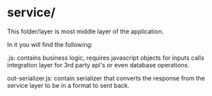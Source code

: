 # service/

This folder/layer is most middle layer of the application.

In it you will find the following:

<service-name>.js: contains business logic, requires javascript objects for inputs calls integration layer for 3rd party api's or even database operations.

out-serializer.js: contain serializer that converts the response from the service layer to be in a format to sent back.
